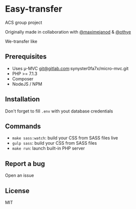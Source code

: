 # Easy-transfer

ACS group project

Originally made in collaboration with [@maximejanod](https://github.com/maximejanod) & [@othye](https://github.com/othye)

We-transfer like

## Prerequisites

* Uses µ-MVC git@gitlab.com:synyster0fa7x/micro-mvc.git
* PHP >= 7.1.3
* Composer
* NodeJS / NPM

## Installation

Don't forget to fill `.env` with yout database credentials

## Commands

* `make sass:watch`: build your CSS from SASS files live
* `gulp sass`: build your CSS from SASS files
* `make run`: launch built-in PHP server 

## Report a bug

Open an issue

## License

MIT

